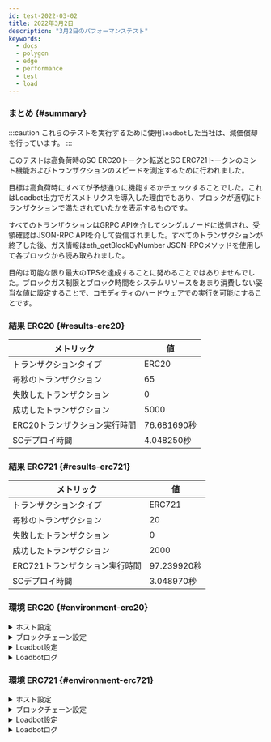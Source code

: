 ```yaml
---
id: test-2022-03-02
title: 2022年3月2日
description: "3月2日のパフォーマンステスト"
keywords:
  - docs
  - polygon
  - edge
  - performance
  - test
  - load
---
```


### まとめ {#summary}

:::caution
これらのテストを実行するために使用`loadbot`した当社は、減価償却を行っています。
:::

このテストは高負荷時のSC ERC20トークン転送とSC ERC721トークンのミント機能およびトランザクションのスピードを測定するために行われました。

目標は高負荷時にすべてが予想通りに機能するかチェックすることでした。これはLoadbot出力でガスメトリクスを導入した理由でもあり、ブロックが適切にトランザクションで満たされていたかを表示するものです。

すべてのトランザクションはGRPC APIを介してシングルノードに送信され、受領確認はJSON-RPC APIを介して受信されました。すべてのトランザクションが終了した後、ガス情報はeth_getBlockByNumber JSON-RPCメソッドを使用して各ブロックから読み取られました。

目的は可能な限り最大のTPSを達成することに努めることではありませんでした。ブロックガス制限とブロック時間をシステムリソースをあまり消費しない妥当な値に設定することで、コモディティのハードウェアでの実行を可能にすることです。

### 結果 ERC20 {#results-erc20}

| メトリック | 値 |
| ------ | ----- |
| トランザクションタイプ | ERC20 |
| 毎秒のトランザクション | 65 |
| 失敗したトランザクション | 0 |
| 成功したトランザクション | 5000 |
| ERC20トランザクション実行時間 | 76.681690秒 |
| SCデプロイ時間 | 4.048250秒 |

### 結果 ERC721 {#results-erc721}

| メトリック | 値 |
| ------ | ----- |
| トランザクションタイプ | ERC721 |
| 毎秒のトランザクション | 20 |
| 失敗したトランザクション | 0 |
| 成功したトランザクション | 2000 |
| ERC721トランザクション実行時間 | 97.239920秒 |
| SCデプロイ時間 | 3.048970秒 |

### 環境 ERC20 {#environment-erc20}

<details>
  <summary>ホスト設定</summary>
  <div>
    <div>
        <table>
            <tr>
                <td>クラウドプロバイダ</td>
                <td>AWS</td>
            </tr>
            <tr>
                <td>インスタンスサイズ</td>
                <td>t2.micro</td>
            </tr>
            <tr>
                <td>ネットワーク</td>
                <td>プライベートサブネット</td>
            </tr>
            <tr>
                <td>オペレーティングシステム</td>
                <td>Linux Ubuntu 20.04 LTS - Focal Fossa</td>
            </tr>
            <tr>
                <td>ファイル記述子の制限</td>
                <td>65535</td>
            </tr>
            <tr>
                <td>最大ユーザープロセス数</td>
                <td>65535</td>
            </tr>
        </table>
    </div>
    <br/>
  </div>
</details>

<details>
  <summary>ブロックチェーン設定</summary>
  <div>
    <div>
        <table>
            <tr>
                <td>Polygon Edgeバージョン</td>
                <td>開発ブランチ上に<a href="https://github.com/0xPolygon/polygon-edge/commit/8a033aa1afb191abdac04636d318f83f32511f3c">8a033aa1afb191abdac04636d318f83f32511f3c</a>をコミットします</td>
            </tr>
            <tr>
                <td>バリデータノード</td>
                <td>6</td>
            </tr>
            <tr>
                <td>ノンバリデータノード</td>
                <td>0</td>
            </tr>
            <tr>
                <td>コンセンサス</td>
                <td>IBFT PoA</td>
            </tr>
            <tr>
                <td>ブロック時間</td>
                <td>2秒</td>
            </tr>
            <tr>
                <td>ブロックガス制限</td>
                <td>5242880</td>
            </tr>
            <tr>
                <td>平均ブロック使用率</td>
                <td>95％</td>
            </tr>
        </table>
    </div>
    <br/>
  </div>
</details>

<details>
  <summary>Loadbot設定</summary>
  <div>
    <div>
        <table>
            <tr>
                <td>総トランザクション</td>
                <td>5000</td>
            </tr>
            <tr>
                <td>毎秒送信されるトランザクション数</td>
                <td>200</td>
            </tr>
            <tr>
                <td>トランザクションタイプ</td>
                <td>ERC20からERC20への転送</td>
            </tr>
        </table>
    </div>
    <br/>
  </div>
</details>

<details>
    <summary>Loadbotログ</summary>

    [COUNT DATA]
    Transactions submitted = 5000
    Transactions failed    = 0

    [APPROXIMATE TPS]
    Approximate number of transactions per second = 65

    [TURN AROUND DATA]
    Average transaction turn around = 25.034950s
    Fastest transaction turn around = 3.056460s
    Slowest transaction turn around = 47.366220s
    Total loadbot execution time    = 76.681690s

    [CONTRACT DEPLOYMENT DATA]
    Contract address     = 0x7224Dad537291bb6bA277d3e1cCD48cf87B208E7
    Total execution time = 4.048250s
    Blocks required      = 1

    Block #557781 = 1 txns (1055769 gasUsed / 5242880 gasLimit) utilization = 20%

    Average utilization across all blocks: 20%

    [BLOCK DATA]
    Blocks required = 29

    Block #557783 = 178 txns (5212100 gasUsed / 5242880 gasLimit) utilization = 99%
    Block #557785 = 178 txns (5197100 gasUsed / 5242880 gasLimit) utilization = 99%
    Block #557786 = 178 txns (5197100 gasUsed / 5242880 gasLimit) utilization = 99%
    Block #557787 = 178 txns (5197100 gasUsed / 5242880 gasLimit) utilization = 99%
    Block #557788 = 178 txns (5197100 gasUsed / 5242880 gasLimit) utilization = 99%
    Block #557789 = 178 txns (5197100 gasUsed / 5242880 gasLimit) utilization = 99%
    Block #557791 = 178 txns (5197100 gasUsed / 5242880 gasLimit) utilization = 99%
    Block #557792 = 178 txns (5197100 gasUsed / 5242880 gasLimit) utilization = 99%
    Block #557793 = 178 txns (5197100 gasUsed / 5242880 gasLimit) utilization = 99%
    Block #557794 = 178 txns (5197100 gasUsed / 5242880 gasLimit) utilization = 99%
    Block #557795 = 178 txns (5197100 gasUsed / 5242880 gasLimit) utilization = 99%
    Block #557797 = 178 txns (5197100 gasUsed / 5242880 gasLimit) utilization = 99%
    Block #557798 = 178 txns (5197100 gasUsed / 5242880 gasLimit) utilization = 99%
    Block #557799 = 178 txns (5197100 gasUsed / 5242880 gasLimit) utilization = 99%
    Block #557800 = 178 txns (5197100 gasUsed / 5242880 gasLimit) utilization = 99%
    Block #557801 = 178 txns (5197100 gasUsed / 5242880 gasLimit) utilization = 99%
    Block #557803 = 178 txns (5197100 gasUsed / 5242880 gasLimit) utilization = 99%
    Block #557804 = 178 txns (5197100 gasUsed / 5242880 gasLimit) utilization = 99%
    Block #557805 = 178 txns (5197100 gasUsed / 5242880 gasLimit) utilization = 99%
    Block #557806 = 178 txns (5197100 gasUsed / 5242880 gasLimit) utilization = 99%
    Block #557807 = 178 txns (5197100 gasUsed / 5242880 gasLimit) utilization = 99%
    Block #557809 = 178 txns (5197100 gasUsed / 5242880 gasLimit) utilization = 99%
    Block #557810 = 178 txns (5197100 gasUsed / 5242880 gasLimit) utilization = 99%
    Block #557811 = 178 txns (5197100 gasUsed / 5242880 gasLimit) utilization = 99%
    Block #557812 = 178 txns (5197100 gasUsed / 5242880 gasLimit) utilization = 99%
    Block #557813 = 178 txns (5197100 gasUsed / 5242880 gasLimit) utilization = 99%
    Block #557815 = 178 txns (5197100 gasUsed / 5242880 gasLimit) utilization = 99%
    Block #557816 = 178 txns (5197100 gasUsed / 5242880 gasLimit) utilization = 99%
    Block #557817 = 16 txns (474800 gasUsed / 5242880 gasLimit) utilization   = 9%

    Average utilization across all blocks: 95%

</details>

### 環境 ERC721 {#environment-erc721}

<details>
  <summary>ホスト設定</summary>
  <div>
    <div>
        <table>
            <tr>
                <td>クラウドプロバイダ</td>
                <td>AWS</td>
            </tr>
            <tr>
                <td>インスタンスサイズ</td>
                <td>t2.micro</td>
            </tr>
            <tr>
                <td>ネットワーク</td>
                <td>プライベートサブネット</td>
            </tr>
            <tr>
                <td>オペレーティングシステム</td>
                <td>Linux Ubuntu 20.04 LTS - Focal Fossa</td>
            </tr>
            <tr>
                <td>ファイル記述子の制限</td>
                <td>65535</td>
            </tr>
            <tr>
                <td>最大ユーザープロセス数</td>
                <td>65535</td>
            </tr>
        </table>
    </div>
    <br/>
  </div>
</details>

<details>
  <summary>ブロックチェーン設定</summary>
  <div>
    <div>
        <table>
            <tr>
                <td>Polygon Edgeバージョン</td>
                <td>開発ブランチ上に<a href="https://github.com/0xPolygon/polygon-edge/commit/8a033aa1afb191abdac04636d318f83f32511f3c">8a033aa1afb191abdac04636d318f83f32511f3c</a>をコミットします</td>
            </tr>
            <tr>
                <td>バリデータノード</td>
                <td>6</td>
            </tr>
            <tr>
                <td>ノンバリデータノード</td>
                <td>0</td>
            </tr>
            <tr>
                <td>コンセンサス</td>
                <td>IBFT PoA</td>
            </tr>
            <tr>
                <td>ブロック時間</td>
                <td>2秒</td>
            </tr>
            <tr>
                <td>ブロックガス制限</td>
                <td>5242880</td>
            </tr>
            <tr>
                <td>平均ブロック使用率</td>
                <td>94%</td>
            </tr>
        </table>
    </div>
    <br/>
  </div>
</details>

<details>
  <summary>Loadbot設定</summary>
  <div>
    <div>
        <table>
            <tr>
                <td>総トランザクション</td>
                <td>2000</td>
            </tr>
            <tr>
                <td>毎秒送信されるトランザクション数</td>
                <td>200</td>
            </tr>
            <tr>
                <td>トランザクションタイプ</td>
                <td>ERC721トークンミント</td>
            </tr>
        </table>
    </div>
    <br/>
  </div>
</details>

<details>
    <summary>Loadbotログ</summary>

    [COUNT DATA]
    Transactions submitted = 2000
    Transactions failed    = 0

    [APPROXIMATE TPS]
    Approximate number of transactions per second = 20

    [TURN AROUND DATA]
    Average transaction turn around = 43.034620s
    Fastest transaction turn around = 4.007210s
    Slowest transaction turn around = 84.184340s
    Total loadbot execution time    = 97.239920s

    [CONTRACT DEPLOYMENT DATA]
    Contract address     = 0x79D9167FcCC5087D28B2D0cDA27ffAA23A731F51
    Total execution time = 3.048970s
    Blocks required      = 1

    Block #558955 = 1 txns (2528760 gasUsed / 5242880 gasLimit) utilization = 48%

    Average utilization across all blocks: 48%

    [BLOCK DATA]
    Blocks required = 46

    Block #558957 = 44 txns (5104824 gasUsed / 5242880 gasLimit) utilization = 97%
    Block #558958 = 45 txns (5189970 gasUsed / 5242880 gasLimit) utilization = 98%
    Block #558959 = 45 txns (5189970 gasUsed / 5242880 gasLimit) utilization = 98%
    Block #558960 = 45 txns (5189970 gasUsed / 5242880 gasLimit) utilization = 98%
    Block #558961 = 45 txns (5189970 gasUsed / 5242880 gasLimit) utilization = 98%
    Block #558962 = 45 txns (5189970 gasUsed / 5242880 gasLimit) utilization = 98%
    Block #558963 = 45 txns (5189970 gasUsed / 5242880 gasLimit) utilization = 98%
    Block #558964 = 45 txns (5189970 gasUsed / 5242880 gasLimit) utilization = 98%
    Block #558965 = 45 txns (5189970 gasUsed / 5242880 gasLimit) utilization = 98%
    Block #558966 = 45 txns (5189970 gasUsed / 5242880 gasLimit) utilization = 98%
    Block #558967 = 45 txns (5189970 gasUsed / 5242880 gasLimit) utilization = 98%
    Block #558968 = 45 txns (5189970 gasUsed / 5242880 gasLimit) utilization = 98%
    Block #558969 = 45 txns (5189970 gasUsed / 5242880 gasLimit) utilization = 98%
    Block #558970 = 45 txns (5189970 gasUsed / 5242880 gasLimit) utilization = 98%
    Block #558971 = 45 txns (5189970 gasUsed / 5242880 gasLimit) utilization = 98%
    Block #558972 = 45 txns (5189970 gasUsed / 5242880 gasLimit) utilization = 98%
    Block #558973 = 45 txns (5189970 gasUsed / 5242880 gasLimit) utilization = 98%
    Block #558974 = 45 txns (5189970 gasUsed / 5242880 gasLimit) utilization = 98%
    Block #558975 = 45 txns (5189970 gasUsed / 5242880 gasLimit) utilization = 98%
    Block #558976 = 45 txns (5189970 gasUsed / 5242880 gasLimit) utilization = 98%
    Block #558977 = 45 txns (5189970 gasUsed / 5242880 gasLimit) utilization = 98%
    Block #558978 = 45 txns (5189970 gasUsed / 5242880 gasLimit) utilization = 98%
    Block #558979 = 45 txns (5189970 gasUsed / 5242880 gasLimit) utilization = 98%
    Block #558980 = 45 txns (5189970 gasUsed / 5242880 gasLimit) utilization = 98%
    Block #558981 = 45 txns (5189970 gasUsed / 5242880 gasLimit) utilization = 98%
    Block #558982 = 45 txns (5189970 gasUsed / 5242880 gasLimit) utilization = 98%
    Block #558983 = 13 txns (1505298 gasUsed / 5242880 gasLimit) utilization = 28%
    Block #558984 = 45 txns (5189970 gasUsed / 5242880 gasLimit) utilization = 98%
    Block #558985 = 45 txns (5189970 gasUsed / 5242880 gasLimit) utilization = 98%
    Block #558986 = 45 txns (5189970 gasUsed / 5242880 gasLimit) utilization = 98%
    Block #558987 = 45 txns (5189970 gasUsed / 5242880 gasLimit) utilization = 98%
    Block #558988 = 45 txns (5189970 gasUsed / 5242880 gasLimit) utilization = 98%
    Block #558989 = 45 txns (5189970 gasUsed / 5242880 gasLimit) utilization = 98%
    Block #558990 = 45 txns (5189970 gasUsed / 5242880 gasLimit) utilization = 98%
    Block #558991 = 45 txns (5189970 gasUsed / 5242880 gasLimit) utilization = 98%
    Block #558992 = 45 txns (5189970 gasUsed / 5242880 gasLimit) utilization = 98%
    Block #558993 = 45 txns (5189970 gasUsed / 5242880 gasLimit) utilization = 98%
    Block #558994 = 45 txns (5189970 gasUsed / 5242880 gasLimit) utilization = 98%
    Block #558995 = 45 txns (5189970 gasUsed / 5242880 gasLimit) utilization = 98%
    Block #558996 = 45 txns (5189970 gasUsed / 5242880 gasLimit) utilization = 98%
    Block #558997 = 45 txns (5189970 gasUsed / 5242880 gasLimit) utilization = 98%
    Block #558998 = 45 txns (5189970 gasUsed / 5242880 gasLimit) utilization = 98%
    Block #558999 = 45 txns (5189970 gasUsed / 5242880 gasLimit) utilization = 98%
    Block #559000 = 45 txns (5189970 gasUsed / 5242880 gasLimit) utilization = 98%
    Block #559001 = 45 txns (5189970 gasUsed / 5242880 gasLimit) utilization = 98%
    Block #559002 = 8 txns (929568 gasUsed / 5242880 gasLimit) utilization   = 17%

    Average utilization across all blocks: 94%

</details>


